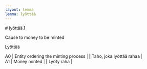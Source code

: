 ```yaml
---
layout: lemma
lemma: lyöttää
---
```


<div class="sense">
# <span class="sensename">lyöttää.1</span>

<span class="description">Cause to money to be minted</span>

<span class="description">Lyöttää</span>

A0 | Entity ordering the minting process |   | Taho, joka lyöttää rahaa |  
A1 | Money minted |   | Lyöty raha |  

</div>

